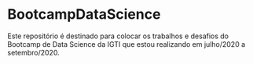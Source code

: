 # BootcampDataScience

Este repositório é destinado para colocar os trabalhos e desafios
do Bootcamp de Data Science da IGTI que estou realizando em julho/2020 a setembro/2020.
